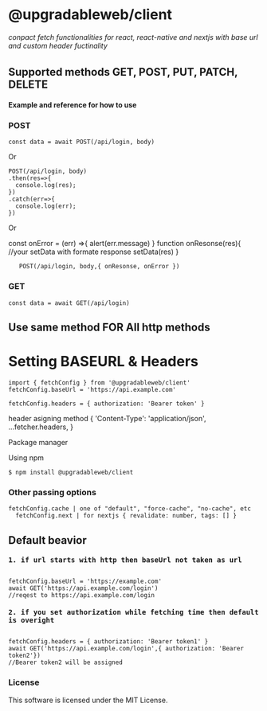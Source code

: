 # @upgradableweb/client

<h6>conpact fetch functionalities for react, react-native and nextjs with base url and custom header fuctinality</p>

<h2>Supported methods GET, POST, PUT, PATCH, DELETE</h1>

  
  <h4>Example and reference for how to use</h2>

  
  <h3>POST</h3>
  
    const data = await POST(/api/login, body)

 <p>Or</p>

    POST(/api/login, body)
    .then(res=>{
      console.log(res);
    })
    .catch(err=>{
      console.log(err);
    })

  <p>Or</p>
        const onError = (err) =>{
          alert(err.message)
        }
      function onResonse(res){
        //your setData with formate response
        setData(res)
      }

       POST(/api/login, body,{ onResonse, onError })

<h3>GET</h3>
  
    const data = await GET(/api/login)

 <h2>Use same method FOR All http methods</h2>


<h1>Setting BASEURL & Headers</h1>

    import { fetchConfig } from '@upgradableweb/client'
    fetchConfig.baseUrl = 'https://api.example.com'

    fetchConfig.headers = { authorization: 'Bearer token' }
 
 <p>header asigning method { 'Content-Type': 'application/json', ...fetcher.headers, }</p>

<p>Package manager</p>
  Using npm
  
    $ npm install @upgradableweb/client
  
<h3>Other passing options</h3>
<code>fetchConfig.cache | one of "default", "force-cache", "no-cache", etc
  fetchConfig.next | for nextjs { revalidate: number, tags: [] }</code>


<h2>Default beavior</h2>
<code><h3>1. if url starts with http then baseUrl not taken as url</h3>
fetchConfig.baseUrl = 'https://example.com'
await GET('https://api.example.com/login')
//reqest to https://api.example.com/login</code>
<code><h3>2. if you set authorization while fetching time then default is overight</h3>
fetchConfig.headers = { authorization: 'Bearer token1' }  
await GET('https://api.example.com/login',{ authorization: 'Bearer token2'}) 
//Bearer token2 will be assigned</code>

### License

This software is licensed under the MIT License.

